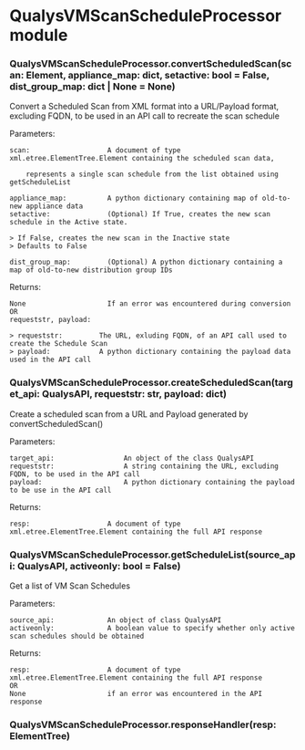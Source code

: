 # QualysVMScanScheduleProcessor module


### QualysVMScanScheduleProcessor.convertScheduledScan(scan: Element, appliance_map: dict, setactive: bool = False, dist_group_map: dict | None = None)
Convert a Scheduled Scan from XML format into a URL/Payload format, excluding FQDN, to be used in an API call to
recreate the scan schedule

Parameters:

    scan:                   A document of type xml.etree.ElementTree.Element containing the scheduled scan data,

        represents a single scan schedule from the list obtained using getScheduleList

    appliance_map:          A python dictionary containing map of old-to-new appliance data
    setactive:              (Optional) If True, creates the new scan schedule in the Active state.

    > If False, creates the new scan in the Inactive state
    > Defaults to False

    dist_group_map:         (Optional) A python dictionary containing a map of old-to-new distribution group IDs

Returns:

    None                    If an error was encountered during conversion
    OR
    requeststr, payload:

    > requeststr:         The URL, exluding FQDN, of an API call used to create the Schedule Scan
    > payload:            A python dictionary containing the payload data used in the API call


### QualysVMScanScheduleProcessor.createScheduledScan(target_api: QualysAPI, requeststr: str, payload: dict)
Create a scheduled scan from a URL and Payload generated by convertScheduledScan()

Parameters:

    target_api:                 An object of the class QualysAPI
    requeststr:                 A string containing the URL, excluding FQDN, to be used in the API call
    payload:                    A python dictionary containing the payload to be use in the API call

Returns:

    resp:                   A document of type xml.etree.ElementTree.Element containing the full API response


### QualysVMScanScheduleProcessor.getScheduleList(source_api: QualysAPI, activeonly: bool = False)
Get a list of VM Scan Schedules

Parameters:

    source_api:             An object of class QualysAPI
    activeonly:             A boolean value to specify whether only active scan schedules should be obtained

Returns:

    resp:                   A document of type xml.etree.ElementTree.Element containing the full API response
    OR
    None                    if an error was encountered in the API response


### QualysVMScanScheduleProcessor.responseHandler(resp: ElementTree)
